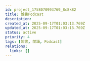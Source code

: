 ```yaml
---
id: project_1758070993769_8c8k82
title: 說書Podcast
description: 
created_at: 2025-09-17T01:03:13.769Z
updated_at: 2025-09-17T01:03:13.769Z
status: active
priority: 4
tags: [說書, 閱讀, Podcast]
relations:
  links: []
---
```


